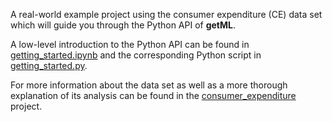 A real-world example project using the consumer expenditure (CE) data
set which will guide you through the Python API of **getML**.

A low-level introduction to the Python API can be found in
[getting_started.ipynb](getting_started.ipynb) and the corresponding
Python script in [getting_started.py](getting_started.py).

For more information about the data set as well as a more thorough
explanation of its analysis can be found in the
[consumer_expenditure](../consumer_expenditure/) project.
